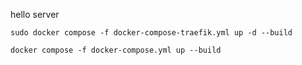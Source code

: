 hello server

```
sudo docker compose -f docker-compose-traefik.yml up -d --build
```

```
docker compose -f docker-compose.yml up --build
```